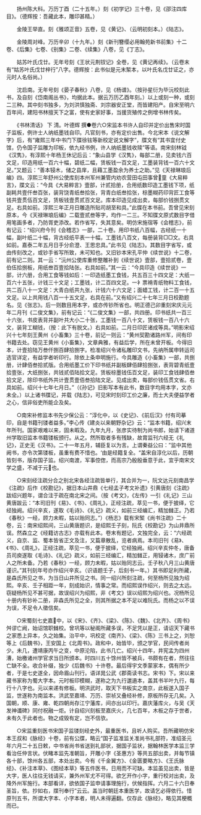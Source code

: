 <!-- { "loadSidebar": true } -->
　　扬州陈大科。万历丁酉（二十五年。）刻《初学记》三十卷，见《邵注四库目》。（德辉按：吾藏此本，雕印甚精。）

　　金陵王举直。刻《雅颂正音》五卷，见《黄记》、（云明初刻本。）《陆志》。

　　金陵周对峰。万历辛卯（十九年。）刻《新刊簪缨必用翰苑新书前集》十二卷、《后集》七卷、《别集》二卷、《续集》八卷，见《丁志》。

　　姑苏叶氏戊廿。无年号刻《王状元荆钗记》全卷，见《黄记再续》。（云卷末有“姑苏叶氏戊廿梓行”八字。德辉按：此书似是元末椠本，以叶氏名戊廿证之，亦元时人名俗尚。）

　　沈启南。无年号刻《晏子春秋》八卷，见《杨谱》。（按孙星衍为毕沅校刻此书，及自刻《岱南阁丛书》，均据此本。据云万历乙酉年刻。）以上或刻一种，或刻二三种。其中刻书独多，为刘洪慎独斋、刘宗器安正堂，而皆建阳产。自宋至明六百年间，建阳书林擅天下之富，使有史家好事，当援货殖传之例增书林传矣。

　　《书林清话》  下   清。叶德辉 撰●卷六○宋监本书许人自印并定价出售宋时国子监板，例许士人纳纸墨钱自印。凡官刻书，亦有定价出售。今北宋本《说文解字》后，有“雍熙三年中书门下牒徐铉等新校定说文解字”，牒文有“其书宜付史馆，仍令国子监雕为印板，依九经书例，许人纳纸墨钱收赎”等语。南宋刻林钺《汉隽》，有淳熙十年杨王休记后云：“象山县学《汉隽》，每部二册，见卖钱六百文足，印造用纸一百六十幅，碧纸二幅，赁板钱一百文足，工墨装背钱一百六十文足。”又题云：“善本锓木，储之县庠，且藉工墨盈余为养士之助。”见《天禄琳琅后编》四。淳熙三年舒州公使库刻本州军州兼管内劝农营田屯田事曾童《大易粹言》，牒文云：“今具《大易粹言》壹部，计贰拾册，合用纸数印造工墨钱下项，纸副耗共壹仟叁百张，装背饶青纸叁拾张，背青白纸叁拾张，棕墨糊药印背匠工食等钱共壹贯伍百文足，赁板钱壹贯贰百文足。库本印造见成出卖，每部价钱捌贯文足。右具如前。淳熙三年正月日雕造所贴司胡至和具。”此牒在本书前。吾曾见宋刻原本，今《天禄琳琅后编》二载壹贰叁等字，均作一二三。不知牒文原式数目字借用笔画多者，乃防胥吏添改。若作省写，失其意矣。明仿宋施宿等《会稽志》，前有记云：“绍兴府今刊《会稽志》一部，二十卷。用印书纸八百幅，古经纸一十幅，副叶纸二十幅，背古经纸平表一十幅，工墨钱八百文，每册装背□□文。右具如前。嘉泰二年五月日手分俞澄、王思忠具。”此书见《陆志》。其数目字省写，或由传刻改之，或钞手省写所致，未可知也。又旧钞本宋孔平仲《续世说》十二卷，前有记二则。其一云：“沅州公使库重修整雕补到《续世说》壹部，壹拾贰卷，壹伯伍拾捌板，用纸叁百壹拾陆张。右具如前。”其一云：“今具印造《续世说》一部，计六册，合用工食等钱如后：一印造纸墨工食钱，共五百三十四文足：大纸一百六十五张，计钱三十文足；工墨钱，计二百四文足。一衤票褙青纸物料工食钱，共二百八十一文足：大青白纸共九张，计钱六十六文足；面蜡工钱，计二百一十五文足。以上共用钱八百一十五文足，右具在前。”又有绍兴二十七年三月日校勘题名。见《张志》。后一则数目用本字，或亦传钞所省也。明正德己卯重刻宋庆元元年二月刊《二俊文集》，前有记云：“《二俊文集》一部，共四册。印书纸共一百三十六张，书皮表背并副叶共大小二十张，工墨钱一百八十文，赁板钱一百八十六文，装背工糊钱，（按：此下有脱文。）右具如前。二月日印匠诸成等具。”明影宋绍兴十七年刻王黄州《小畜集》三十卷，前记一则云：“黄州契勘诸路州军，间有印书籍去处。窃见王黄州《小畜集》，文章典雅，有益后学，所在未曾开板。今得旧本，计壹拾陆万叁仟捌百肆拾捌字。检准绍兴令诸私雕印文书，先纳所属申转运司选官详定，有益学者听印行。除依上条申明施行。今具雕造《小畜集》一部，共捌册，计肆佰叁拾贰版。合用纸墨工价下印书纸并副板肆佰肆拾捌张，表背碧青纸壹拾壹张，大纸捌张，共钱贰佰陆拾文足。赁板棕墨钱伍百文足，装印工食钱肆佰叁拾文足，除印书纸外共计壹贯壹佰叁拾陆文足。见成出卖，每部价钱伍贯文省。右具如前。绍兴十七年七月日。”（《孙记》旧影写本有此书，数目字均用本字，文亦未全。）以上诸书牒记，并载《陆志》，可见宋时刻印工价之廉，而士大夫便益学者之心，信非俗吏所能企及矣。

　　○南宋补修监本书先少保公云：“淳化中，以《史记》、《前后汉》付有司摹印，自是书籍刊镂者益多。”李心传《建炎以来朝野杂记》云：“监本书籍，绍兴末年所刊。国家艰难以来，固未暇及。九年九月，张彦实待制为尚书郎，始请下诸道州学取旧监本书籍镂板颁行。从之。然所取者多有残缺，故胄监刊六经无《礼记》，正史无《汉书》。二十一年五月，辅臣复以为言。上谓秦益公曰：”监中其他阙书，亦令次第镂板，虽重有费不惜也。‘由是经籍复全。“盖宋自淳化以后，历朝皆刻书，版存国子监。绍兴南渡，军事倥偬，而高宗乃殷殷垂意于此，宜乎南宋文学之盛，不减于元也。

　　○宋刻经注疏分合之别北宋各经注疏皆单行，其合并为一，阮文达元刻南昌学《注疏》后作《校勘记》，据日本山井鼎《七经孟子考文补遗》引黄唐刻《注疏》跋绍兴题年，谓合注于疏在南北宋之间。（按《考文》，《左传》一引《礼记》三山黄唐跋云：“本司旧刊《易》、《书》、《周礼》，正经注疏，萃见一书，便于披绎，它经独阙。绍兴辛亥，遂取《毛诗》、《礼记》疏义，如前三经编汇，精加雠正。乃若《春秋》一经，顾力未暇，姑以贻同志。”）《杨志》载有宋椠《尚书注疏》二十卷，云：南宋绍熙间，三山黄唐题识，是绍熙壬子刻，阮氏《校勘记》为山井鼎所误。然森立之《经籍访古志》亦载有此本。卷末有题记，文独完全，云：“六经疏义，自京、监、蜀本皆省正文及注，又篇章散乱，览者病焉。本司旧刊《易》、《书》、《周礼》，正经注疏，萃见一书，便于披绎，它经独阙。绍兴辛亥仲冬，唐备员司庾遂取《毛诗》、《礼记》疏义，如前三经编汇，精加雠正，用锓诸木，庶广前人之所未备。乃若《春秋》一经，顾力未暇，姑以贻同志云。壬子秋八月三山黄唐谨识。”其刊刻年号亦作绍兴辛亥。（识语题壬子，后刻书一年。）其书即足利所藏，是森氏所见之书，为当日山井所见之书。同一绍兴所刻注疏，何至杨所见独为绍熙。辛亥、壬子相距一年，刻成始识，情事之常。而绍熙误作绍兴，则去之太远。窃疑杨所见不甚可据，故误绍兴为绍熙，非《考文》误以绍熙为绍兴也。况杨所见十册内有钞补二册，非森氏所见之全，则其所据之本不足以难阮氏。而杨之以不误为误，不足令人徵信矣。

　　○宋蜀刻七史嘉中，以《宋》、《齐》、《梁》、《陈》、《魏》、《北齐》、《周书》舛谬亡阙，始诏馆职雠校。曾巩等以秘阁所藏多误，不足凭以是正，请诏天下藏书之家悉上异本，久之始集。治平中，巩校定《南齐》、《梁》、《陈》三书上之，刘恕等上《后魏书》，王安国上《北周书》。政和中，始皆毕，颁之学官，民间传者尚少。未几，遭靖康丙午之变，中原沦陷，此书几亡。绍兴十四年，井宪孟为四州漕，始檄诸州学官求当日所颁本。时四川五十馀州皆不被兵，书颇有在者，然往往亡缺不全。收合补缀，独少《后魏书》十许卷。最后得宇文季蒙家本，偶有所少者，于是七史遂全，因命眉山刊行。语详晁公武《郡斋读书志。宋书》下。宋以来藏书家称为蜀大字本。元时板印模糊，遂称之为九行邋遢本，盖其书半叶九行，每行十八字也。元以来递有修板。明洪武时，取天下书板实之南京，此板遂入国子监，世遂称为南监本。洪武至嘉靖、万历、崇祯又叠经补修，原板所存无几矣。入国朝，顺、康、雍、乾四朝尚存江宁藩库，间亦出以印行。嘉庆藩库火，与吴《天发神谶碑》同付祝融一炬。计自绍兴刻板至嘉庆火，几七百年，木板之存于世者，未有久于此者也。物之成毁有定，岂不信欤。

　　○宋监重刻医书宋国子监镂刻经史外，最重医书，且听人购买。吾所藏明仿宋本王叔和《脉经》十卷，前有公牒，略云“国子监准监关准尚书礼部符，准绍圣元年六月二十五日敕，中书省尚书省送到礼部状，据国子监状，据翰林医学本监三学看治任仲言状。伏睹本监先准朝旨，开雕小字《圣惠方》等共五部出卖，并每节镇各十部，馀州各五部，本处出卖。今有《千金翼方》、《金匮要略方》、《王氏脉经》、《补注本草》、《图经本草》等五件医书，日用而不可缺。本监虽见出卖，皆是大字，医人往往无钱请买，兼外州军尤不可得。欲乞开作小字，重行校对出卖，及降外州军施行。本部看详，欲依国子监申请事理施行，伏候指挥。六月二十六日奉圣旨，依。抄如右，牒刊奉行”云云。盖当时朝廷本重医学，故请乞必得依行。惜原刊五书，所谓大字本、小字本者，明人未得遍翻。仅存此《脉经》，略见其梗概而已。

